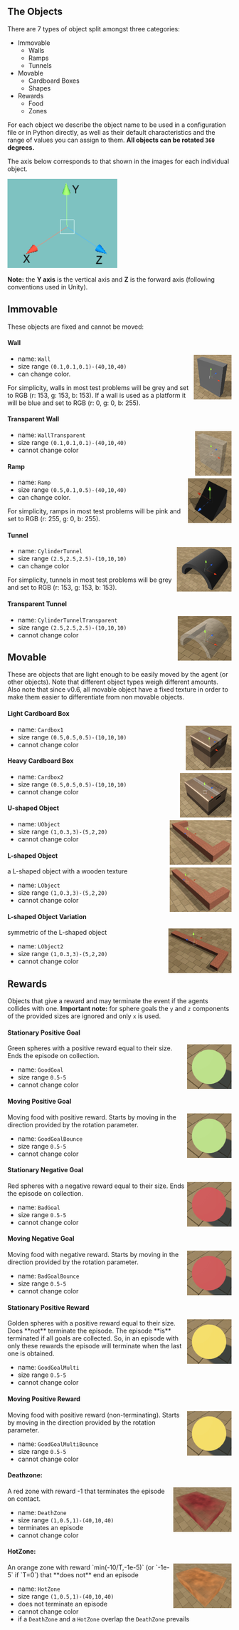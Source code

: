 ## The Objects

There are 7 types of object split amongst three categories:
* Immovable
    * Walls
    * Ramps
    * Tunnels
* Movable
    * Cardboard Boxes
    * Shapes
* Rewards
    * Food
    * Zones

For each object we describe the object name to be used in a configuration file or in Python directly, as well as their default characteristics and the range of values you can assign to them. **All objects can be rotated `360` degrees.**

The axis below corresponds to that shown in the images for each individual object.

<img height="200" src="PrefabsPictures/Referential.png">

**Note:** the **Y axis** is the vertical axis and **Z** is the forward axis (following conventions used in Unity). 

## Immovable

These objects are fixed and cannot be moved:

#### Wall
<img align="right" height="100" src="PrefabsPictures/Immovable/Wall.png">

* name: `Wall`
* size range `(0.1,0.1,0.1)-(40,10,40)`
* can change color. 

For simplicity, walls in most test problems will be grey and set to RGB (r: 153, g: 153, b: 153). If a wall is used as a platform it will be blue and set to RGB (r: 0, g: 0, b: 255).

#### Transparent Wall
<img align="right" height="100" src="PrefabsPictures/Immovable/WallTransparent.png">

* name: `WallTransparent`
* size range `(0.1,0.1,0.1)-(40,10,40)`
* cannot change color

#### Ramp
<img align="right" height="100" src="PrefabsPictures/Immovable/Ramp.png">

* name: `Ramp`
* size range `(0.5,0.1,0.5)-(40,10,40)`
* can change color. 

For simplicity, ramps in most test problems will be pink and set to RGB (r: 255, g: 0, b: 255).

#### Tunnel
<img align="right" height="100" src="PrefabsPictures/Immovable/CylinderTunnel.png">

* name: `CylinderTunnel`
* size range `(2.5,2.5,2.5)-(10,10,10)`
* can change color

For simplicity, tunnels in most test problems will be grey and set to RGB (r: 153, g: 153, b: 153).

#### Transparent Tunnel
<img align="right" height="100" src="PrefabsPictures/Immovable/CylinderTunnelTransparent.png">

* name: `CylinderTunnelTransparent`
* size range `(2.5,2.5,2.5)-(10,10,10)`
* cannot change color
    
## Movable

These are objects that are light enough to be easily moved by the agent (or other objects). Note that different object types weigh different amounts. Also note that since v0.6, all movable object have a fixed texture in order to make them easier to differentiate from non movable objects.     

#### Light Cardboard Box
<img align="right" height="100" src="PrefabsPictures/Movable/Cardbox1.png">

* name: `Cardbox1`
* size range `(0.5,0.5,0.5)-(10,10,10)`
* cannot change color

#### Heavy Cardboard Box
<img align="right" height="100" src="PrefabsPictures/Movable/Cardbox2.png">

* name: `Cardbox2`
* size range `(0.5,0.5,0.5)-(10,10,10)`
* cannot change color

#### U-shaped Object
<img align="right" height="100" src="PrefabsPictures/Movable/UObject.png">

* name: `UObject`
* size range `(1,0.3,3)-(5,2,20)`
* cannot change color

#### L-shaped Object
<img align="right" height="100" src="PrefabsPictures/Movable/LObject.png">a L-shaped object with a wooden texture

* name: `LObject`
* size range `(1,0.3,3)-(5,2,20)`
* cannot change color

#### L-shaped Object Variation
<img align="right" height="100" src="PrefabsPictures/Movable/LObject2.png">symmetric of the L-shaped object
 
* name: `LObject2`
* size range `(1,0.3,3)-(5,2,20)`
* cannot change color
    
## Rewards

Objects that give a reward and may terminate the event if the agents collides with one. **Important note:** for sphere goals the `y` and `z` components of the provided sizes are ignored and only `x` is used.

#### Stationary Positive Goal
<img align="right" height="100" src="PrefabsPictures/Rewards/GoodGoal.png">
Green spheres with a positive reward equal to their size. Ends the episode on collection.

* name: `GoodGoal`
* size range `0.5-5`
* cannot change color

#### Moving Positive Goal
<img align="right" height="100" src="PrefabsPictures/Rewards/GoodGoal.png">
Moving food with positive reward. Starts by moving in the direction provided by the rotation parameter.

* name: `GoodGoalBounce`
* size range `0.5-5`
* cannot change color

#### Stationary Negative Goal
<img align="right" height="100" src="PrefabsPictures/Rewards/BadGoal.png">
Red spheres with a negative reward equal to their size. Ends the episode on collection.
       
* name: `BadGoal`
* size range `0.5-5`
* cannot change color

#### Moving Negative Goal
<img align="right" height="100" src="PrefabsPictures/Rewards/BadGoal.png">
Moving food with negative reward. Starts by moving in the direction provided by the rotation parameter.

* name: `BadGoalBounce`
* size range `0.5-5`
* cannot change color

#### Stationary Positive Reward
<img align="right" height="100" src="PrefabsPictures/Rewards/GoodGoalMulti.png">
Golden spheres with a positive reward equal to their size. Does **not** terminate the episode. The episode **is** terminated if all goals are collected. So, in an episode with only these rewards the episode will terminate when the last one is obtained.

* name: `GoodGoalMulti`
* size range `0.5-5`
* cannot change color

#### Moving Positive Reward
<img align="right" height="100" src="PrefabsPictures/Rewards/GoodGoalMulti.png">
Moving food with positive reward (non-terminating). Starts by moving in the direction provided by the rotation parameter.
   
* name: `GoodGoalMultiBounce`
* size range `0.5-5`
* cannot change color

#### Deathzone: 
<img align="right" height="100" src="PrefabsPictures/Rewards/DeathZone.png">
A red zone with reward -1 that terminates the episode on contact.

* name: `DeathZone`
* size range `(1,0.5,1)-(40,10,40)`
* terminates an episode
* cannot change color

#### HotZone: 
<img align="right" height="100" src="PrefabsPictures/Rewards/HotZone.png">
An orange zone with reward `min(-10/T,-1e-5)` (or `-1e-5` if `T=0`) that **does not** end an episode
        
* name: `HotZone`
* size range `(1,0.5,1)-(40,10,40)`
* does not terminate an episode
* cannot change color
* if a `DeathZone` and a `HotZone` overlap the `DeathZone` prevails
